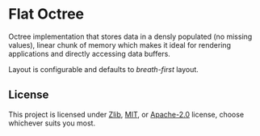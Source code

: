 # Flat Octree

Octree implementation that stores data in a densly populated (no missing
values), linear chunk of memory which makes it ideal for rendering applications
and directly accessing data buffers.

Layout is configurable and defaults to _breath-first_ layout.

## License

This project is licensed under [Zlib](./LICENSE_ZLIB), [MIT](./LICENSE_MIT), or
[Apache-2.0](./LICENSE_APACHE) license, choose whichever suits you most.
